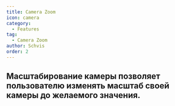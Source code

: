 ```yaml
---
title: Camera Zoom
icon: camera
category:
  - Features
tag:
  - Camera Zoom
author: Schvis
order: 2
---
```


## Масштабирование камеры позволяет пользователю изменять масштаб своей камеры до желаемого значения.
